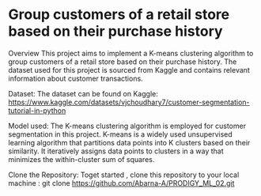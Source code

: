 # Group customers of a retail store based on their purchase history

Overview
This project aims to implement a K-means clustering algorithm to group customers of a retail store based on their purchase history. The dataset used for this project is sourced from Kaggle and contains relevant information about customer transactions.

Dataset:
The dataset can be found on Kaggle: https://www.kaggle.com/datasets/vjchoudhary7/customer-segmentation-tutorial-in-python

Model used:
The K-means clustering algorithm is employed for customer segmentation in this project. K-means is a widely used unsupervised learning algorithm that partitions data points into K clusters based on their similarity. It iteratively assigns data points to clusters in a way that minimizes the within-cluster sum of squares.

Clone the Repository:
Toget started , clone this repository to your local machine :
git clone https://github.com/Abarna-A/PRODIGY_ML_02.git
